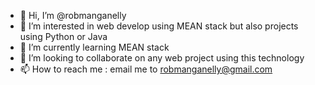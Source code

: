 - 👋 Hi, I’m @robmanganelly
- 👀 I’m interested in web develop using MEAN stack but also projects using Python  or Java
- 🌱 I’m currently learning MEAN stack
- 💞️ I’m looking to collaborate on any web project using this technology
- 📫 How to reach me : email me to robmanganelly@gmail.com

<!---
robmanganelly/robmanganelly is a ✨ special ✨ repository because its `README.md` (this file) appears on your GitHub profile.
You can click the Preview link to take a look at your changes.
--->
